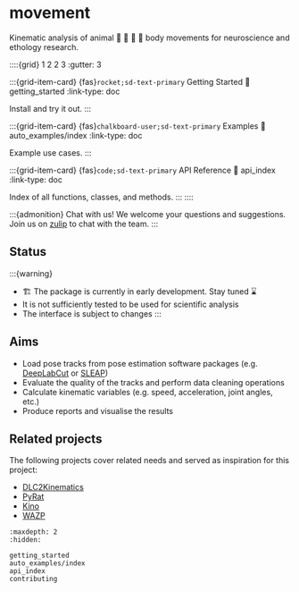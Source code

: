 # movement

Kinematic analysis of animal 🐝 🦀 🐀 🐒 body movements for neuroscience and ethology research.

::::{grid} 1 2 2 3
:gutter: 3

:::{grid-item-card} {fas}`rocket;sd-text-primary` Getting Started
:link: getting_started
:link-type: doc

Install and try it out.
:::

:::{grid-item-card} {fas}`chalkboard-user;sd-text-primary` Examples
:link: auto_examples/index
:link-type: doc

Example use cases.
:::

:::{grid-item-card} {fas}`code;sd-text-primary` API Reference
:link: api_index
:link-type: doc

Index of all functions, classes, and methods.
:::
::::

:::{admonition} Chat with us!
We welcome your questions and suggestions. Join us on [zulip](https://neuroinformatics.zulipchat.com/#narrow/stream/406001-Movement/topic/Welcome!) to chat with the team.
:::

## Status
:::{warning}
- 🏗️ The package is currently in early development. Stay tuned ⌛
- It is not sufficiently tested to be used for scientific analysis
- The interface is subject to changes
:::


## Aims
* Load pose tracks from pose estimation software packages (e.g. [DeepLabCut](http://www.mackenziemathislab.org/deeplabcut) or [SLEAP](https://sleap.ai/))
* Evaluate the quality of the tracks and perform data cleaning operations
* Calculate kinematic variables (e.g. speed, acceleration, joint angles, etc.)
* Produce reports and visualise the results

## Related projects
The following projects cover related needs and served as inspiration for this project:
* [DLC2Kinematics](https://github.com/AdaptiveMotorControlLab/DLC2Kinematics)
* [PyRat](https://github.com/pyratlib/pyrat)
* [Kino](https://github.com/BrancoLab/Kino)
* [WAZP](https://github.com/SainsburyWellcomeCentre/WAZP)


```{toctree}
:maxdepth: 2
:hidden:

getting_started
auto_examples/index
api_index
contributing
```
